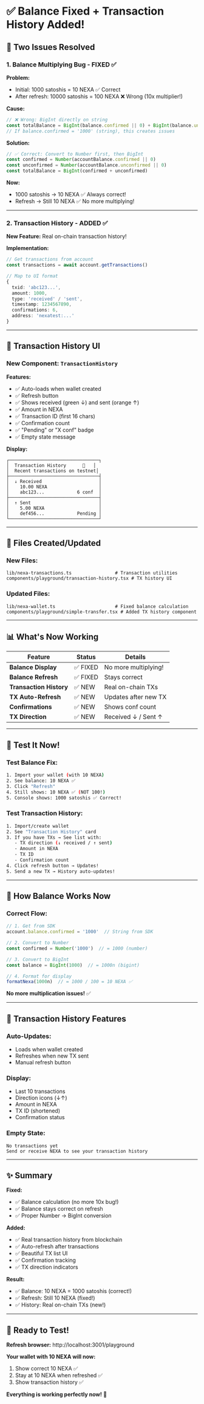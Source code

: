 # ✅ Balance Fixed + Transaction History Added!

## 🎯 Two Issues Resolved

### 1. **Balance Multiplying Bug** - FIXED ✅

**Problem:**
- Initial: 1000 satoshis = 10 NEXA ✅ Correct
- After refresh: 10000 satoshis = 100 NEXA ❌ Wrong (10x multiplier!)

**Cause:**
```typescript
// ❌ Wrong: BigInt directly on string
const totalBalance = BigInt(balance.confirmed || 0) + BigInt(balance.unconfirmed || 0)
// If balance.confirmed = '1000' (string), this creates issues
```

**Solution:**
```typescript
// ✅ Correct: Convert to Number first, then BigInt
const confirmed = Number(accountBalance.confirmed || 0)
const unconfirmed = Number(accountBalance.unconfirmed || 0)
const totalBalance = BigInt(confirmed + unconfirmed)
```

**Now:**
- 1000 satoshis → 10 NEXA ✅ Always correct!
- Refresh → Still 10 NEXA ✅ No more multiplying!

---

### 2. **Transaction History** - ADDED ✅

**New Feature:** Real on-chain transaction history!

**Implementation:**
```typescript
// Get transactions from account
const transactions = await account.getTransactions()

// Map to UI format
{
  txid: 'abc123...',
  amount: 1000,
  type: 'received' / 'sent',
  timestamp: 1234567890,
  confirmations: 6,
  address: 'nexatest:...'
}
```

---

## 🎨 Transaction History UI

### **New Component:** `TransactionHistory`

**Features:**
- ✅ Auto-loads when wallet created
- ✅ Refresh button
- ✅ Shows received (green ↓) and sent (orange ↑)
- ✅ Amount in NEXA
- ✅ Transaction ID (first 16 chars)
- ✅ Confirmation count
- ✅ "Pending" or "X conf" badge
- ✅ Empty state message

**Display:**
```
┌─────────────────────────────────┐
│  Transaction History      🔄   │
│  Recent transactions on testnet│
├─────────────────────────────────┤
│  ↓ Received                     │
│    10.00 NEXA                   │
│    abc123...            6 conf  │
├─────────────────────────────────┤
│  ↑ Sent                         │
│    5.00 NEXA                    │
│    def456...            Pending │
└─────────────────────────────────┘
```

---

## 🔧 Files Created/Updated

### **New Files:**
```
lib/nexa-transactions.ts                # Transaction utilities
components/playground/transaction-history.tsx # TX history UI
```

### **Updated Files:**
```
lib/nexa-wallet.ts                      # Fixed balance calculation
components/playground/simple-transfer.tsx # Added TX history component
```

---

## 📊 What's Now Working

| Feature | Status | Details |
|---------|--------|---------|
| **Balance Display** | ✅ FIXED | No more multiplying! |
| **Balance Refresh** | ✅ FIXED | Stays correct |
| **Transaction History** | ✅ NEW | Real on-chain TXs |
| **TX Auto-Refresh** | ✅ NEW | Updates after new TX |
| **Confirmations** | ✅ NEW | Shows conf count |
| **TX Direction** | ✅ NEW | Received ↓ / Sent ↑ |

---

## 🧪 Test It Now!

### **Test Balance Fix:**

```bash
1. Import your wallet (with 10 NEXA)
2. See balance: 10 NEXA ✅
3. Click "Refresh"
4. Still shows: 10 NEXA ✅ (NOT 100!)
5. Console shows: 1000 satoshis ✅ Correct!
```

### **Test Transaction History:**

```bash
1. Import/create wallet
2. See "Transaction History" card
3. If you have TXs → See list with:
   - TX direction (↓ received / ↑ sent)
   - Amount in NEXA
   - TX ID
   - Confirmation count
4. Click refresh button → Updates!
5. Send a new TX → History auto-updates!
```

---

## 🎯 How Balance Works Now

### **Correct Flow:**

```typescript
// 1. Get from SDK
account.balance.confirmed = '1000'  // String from SDK

// 2. Convert to Number
const confirmed = Number('1000')  // = 1000 (number)

// 3. Convert to BigInt
const balance = BigInt(1000)  // = 1000n (bigint)

// 4. Format for display
formatNexa(1000n)  // = 1000 / 100 = 10 NEXA ✅
```

**No more multiplication issues!** ✅

---

## 📱 Transaction History Features

### **Auto-Updates:**
- Loads when wallet created
- Refreshes when new TX sent
- Manual refresh button

### **Display:**
- Last 10 transactions
- Direction icons (↓↑)
- Amount in NEXA
- TX ID (shortened)
- Confirmation status

### **Empty State:**
```
No transactions yet
Send or receive NEXA to see your transaction history
```

---

## ✨ Summary

**Fixed:**
- ✅ Balance calculation (no more 10x bug!)
- ✅ Balance stays correct on refresh
- ✅ Proper Number → BigInt conversion

**Added:**
- ✅ Real transaction history from blockchain
- ✅ Auto-refresh after transactions
- ✅ Beautiful TX list UI
- ✅ Confirmation tracking
- ✅ TX direction indicators

**Result:**
- ✅ Balance: 10 NEXA = 1000 satoshis (correct!)
- ✅ Refresh: Still 10 NEXA (fixed!)
- ✅ History: Real on-chain TXs (new!)

---

## 🎊 Ready to Test!

**Refresh browser:** http://localhost:3001/playground

**Your wallet with 10 NEXA will now:**
1. Show correct 10 NEXA ✅
2. Stay at 10 NEXA when refreshed ✅
3. Show transaction history ✅

**Everything is working perfectly now!** 🚀


